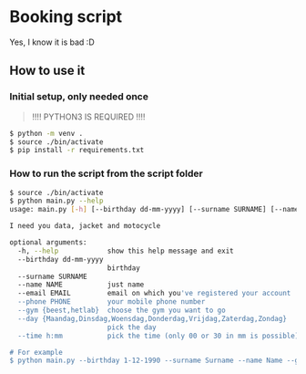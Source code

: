 # Booking script

Yes, I know it is bad :D 

## How to use it

### Initial setup, only needed once

> !!!! PYTHON3 IS REQUIRED !!!!

```bash
$ python -m venv .
$ source ./bin/activate
$ pip install -r requirements.txt
```

### How to run the script from the script folder
```bash
$ source ./bin/activate
$ python main.py --help
usage: main.py [-h] [--birthday dd-mm-yyyy] [--surname SURNAME] [--name NAME] [--email EMAIL] [--phone PHONE] [--gym {beest,hetlab}] [--day {Maandag,Dinsdag,Woensdag,Donderdag,Vrijdag,Zaterdag,Zondag}] [--time h:mm]

I need you data, jacket and motocycle

optional arguments:
  -h, --help            show this help message and exit
  --birthday dd-mm-yyyy
                        birthday
  --surname SURNAME
  --name NAME           just name
  --email EMAIL         email on which you've registered your account
  --phone PHONE         your mobile phone number
  --gym {beest,hetlab}  choose the gym you want to go
  --day {Maandag,Dinsdag,Woensdag,Donderdag,Vrijdag,Zaterdag,Zondag}
                        pick the day
  --time h:mm           pick the time (only 00 or 30 in mm is possible)

# For example
$ python main.py --birthday 1-12-1990 --surname Surname --name Name --gym beest --day Mondag --time '13:30' --email your@email.com --phone +31663829528
```
